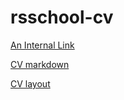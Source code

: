 # rsschool-cv

[An Internal Link](/guides/content/editing-an-existing-page)

[CV markdown ](https://sagams.github.io/rsschool-cv/cv)

[CV layout ](https://sagams.github.io/rsschool-cv/)